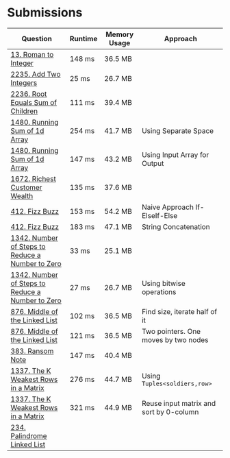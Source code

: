 # Submissions

| Question | Runtime | Memory Usage | Approach
| --- | --- | --- | --- |
| [13. Roman to Integer](https://leetcode.com/problems/roman-to-integer/) | 148 ms | 36.5 MB
| [2235. Add Two Integers](https://leetcode.com/problems/add-two-integers/) | 25 ms | 26.7 MB
| [2236. Root Equals Sum of Children](https://leetcode.com/problems/root-equals-sum-of-children/) | 111 ms | 39.4 MB
| [1480. Running Sum of 1d Array](https://leetcode.com/problems/running-sum-of-1d-array/) | 254 ms | 41.7 MB | Using Separate Space
| [1480. Running Sum of 1d Array](https://leetcode.com/problems/running-sum-of-1d-array/) | 147 ms | 43.2 MB | Using Input Array for Output
| [1672. Richest Customer Wealth](https://leetcode.com/problems/richest-customer-wealth/) | 135 ms | 37.6 MB
| [412. Fizz Buzz](https://leetcode.com/problems/fizz-buzz/) | 153 ms | 54.2 MB | Naive Approach If-ElseIf-Else
| [412. Fizz Buzz](https://leetcode.com/problems/fizz-buzz/) | 183 ms | 47.1 MB | String Concatenation
| [1342. Number of Steps to Reduce a Number to Zero](https://leetcode.com/problems/number-of-steps-to-reduce-a-number-to-zero/) | 33 ms | 25.1 MB
| [1342. Number of Steps to Reduce a Number to Zero](https://leetcode.com/problems/number-of-steps-to-reduce-a-number-to-zero/) | 27 ms | 26.7 MB | Using bitwise operations
| [876. Middle of the Linked List](https://leetcode.com/problems/middle-of-the-linked-list/) | 102 ms | 36.5 MB | Find size, iterate half of it
| [876. Middle of the Linked List](https://leetcode.com/problems/middle-of-the-linked-list/) | 121 ms | 36.5 MB | Two pointers. One moves by two nodes
| [383. Ransom Note](https://leetcode.com/problems/ransom-note/) | 147 ms | 40.4 MB
| [1337. The K Weakest Rows in a Matrix](https://leetcode.com/problems/the-k-weakest-rows-in-a-matrix/) | 276 ms | 44.7 MB | Using `Tuples<soldiers,row>`
| [1337. The K Weakest Rows in a Matrix](https://leetcode.com/problems/the-k-weakest-rows-in-a-matrix/) | 321 ms | 44.9 MB | Reuse input matrix and sort by 0-column
| [234. Palindrome Linked List](https://leetcode.com/problems/palindrome-linked-list/)
